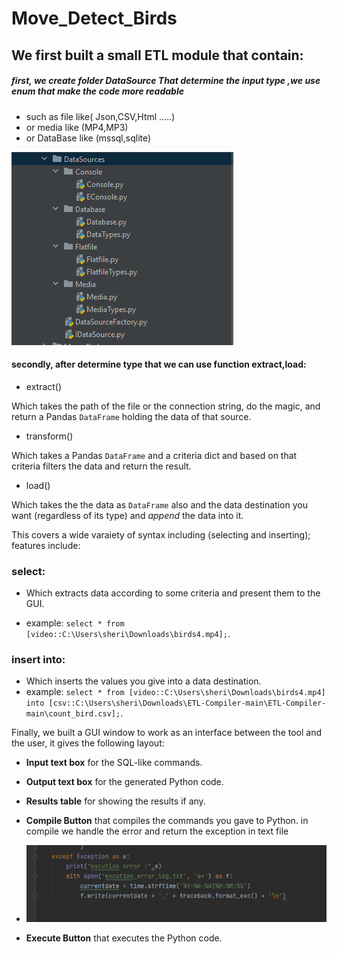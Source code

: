 # Move_Detect_Birds
## We first built a small ETL module that contain:
##### first, we create folder DataSource That determine the input type ,we use enum that make the code more readable
* such as file like( Json,CSV,Html .....)
* or media like (MP4,MP3)
* or DataBase like (mssql,sqlite)

![This is an image](project4/DataSource.png)

#### secondly, after determine type that we can use function extract,load:

- extract()

Which takes the path of the file or the connection string, do the magic, and return a Pandas `DataFrame` holding the data of that source.

- transform()

Which takes a Pandas `DataFrame` and a criteria dict and based on that criteria filters the data and return the result.

- load()

Which takes the the data as `DataFrame` also and the data destination you want (regardless of its type) and *append* the data into it. 

This covers a wide varaiety of syntax including (selecting and inserting); features include:

### **select**: 
 * Which extracts data according to some criteria and present them to the GUI.
 - example: `select * from [video::C:\Users\sheri\Downloads\birds4.mp4];`.
### **insert into**:
 - Which inserts the values you give into a data destination.
 - example: `select * from [video::C:\Users\sheri\Downloads\birds4.mp4] into [csv::C:\Users\sheri\Downloads\ETL-Compiler-main\ETL-Compiler-main\count_bird.csv];`.
 
Finally, we built a GUI window to work as an interface between the tool and the user, it gives the following layout:
 - **Input text box** for the SQL-like commands.
 - **Output text box** for the generated Python code.
 - **Results table** for showing the results if any.
 - **Compile Button** that compiles the commands you gave to Python.
 in compile we handle the error and return the exception in text file 

 - ![This is an image](project4/exception.png)
 
 - **Execute Button** that executes the Python code.
